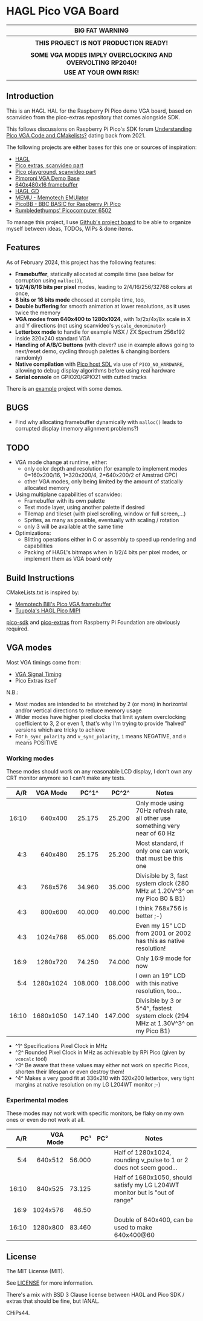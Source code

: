 # HAGL Pico VGA Board

|                      **BIG FAT WARNING**                      |
| :-----------------------------------------------------------: |
|                                                               |
|           **THIS PROJECT IS NOT PRODUCTION READY!**           |
|                                                               |
| **SOME VGA MODES IMPLY OVERCLOCKING AND OVERVOLTING RP2040!** |
|                   **USE AT YOUR OWN RISK!**                   |
|                                                               |

## Introduction

This is an HAGL HAL for the Raspberry Pi Pico demo VGA board, based on scanvideo from the pico-extras repository that comes alongside SDK.

This follows discussions on Raspberry Pi Pico's SDK forum [Understanding Pico VGA Code and CMakelists?](https://www.raspberrypi.org/forums/viewtopic.php?f=145&t=305712) dating back from 2021.

The following projects are either bases for this one or sources of inspiration:

- [HAGL](https://github.com/tuupola/hagl)
- [Pico extras, scanvideo part](https://github.com/raspberrypi/pico-extras/tree/master/src/rp2_common/pico_scanvideo_dpi)
- [Pico playground, scanvideo part](https://github.com/raspberrypi/pico-playground/tree/master/scanvideo)
- [Pimoroni VGA Demo Base](https://shop.pimoroni.com/products/pimoroni-pico-vga-demo-base)
- [640x480x16 framebuffer](https://github.com/Memotech-Bill/pico-vga-framebuffer)
- [HAGL GD](https://github.com/tuupola/hagl_gd)
- [MEMU - Memotech EMUlator](https://github.com/Memotech-Bill/MEMU)
- [PicoBB - BBC BASIC for Raspberry Pi Pico](https://github.com/Memotech-Bill/PicoBB)
- [Rumbledethumps' Picocomputer 6502](https://github.com/picocomputer/rp6502)

To manage this project, I use [Github's project board](https://github.com/users/CHiPs44/projects/1/views/2) to be able to organize myself between ideas, TODOs, WIPs & done items.

## Features

As of February 2024, this project has the following features:

- **Framebuffer**, statically allocated at compile time (see below for corruption using `malloc()`),
- **1/2/4/8/16 bits per pixel** modes, leading to 2/4/16/256/32768 colors at once,
- **8 bits or 16 bits mode** choosed at compile time, too,
- **Double buffering** for smooth animation at lower resolutions, as it uses twice the memory
- **VGA modes from 640x400 to 1280x1024**, with 1x/2x/4x/8x scale in X and Y directions (not using scanvideo's `yscale_denominator`)
- **Letterbox mode** to handle for example MSX / ZX Spectrum 256x192 inside 320x240 standard VGA
- **Handling of A/B/C buttons** (with clever? use in example allows going to next/reset demo, cycling through palettes & changing borders ramdomly)
- **Native compilation** with [Pico host SDL](`https://github.com/raspberrypi/pico-host-sdl`) via use of `PICO_NO_HARDWARE`, allowing to debug display algorithms before using real hardware
- **Serial console** on GPIO20/GPIO21 with cutted tracks

There is an [example](https://github.com/CHiPs44/hagl_pico_vgaboard_example) project with some demos.

## BUGS

- Find why allocating framebuffer dynamically with `malloc()` leads to corrupted display (memory alignment problems?)

## TODO

- VGA mode change at runtime, either:
  - only color depth and resolution (for example to implement modes 0=160x200/16, 1=320x200/4, 2=640x200/2 of Amstrad CPC)
  - other VGA modes, only being limited by the amount of statically allocated memory
- Using multiplane capabilities of scanvideo:
  - Framebuffer with its own palette
  - Text mode layer, using another palette if desired
  - Tilemap and tileset (with pixel scrolling, window or full screen,...)
  - Sprites, as many as possible, eventually with scaling / rotation
  - only 3 will be available at the same time
- Optimizations:
  - Blitting operations either in C or assembly to speed up rendering and capabilities
  - Packing of HAGL's bitmaps when in 1/2/4 bits per pixel modes, or implement them as VGA board only

## Build Instructions

CMakeLists.txt is inspired by:

- [Memotech Bill's Pico VGA framebuffer](https://github.com/Memotech-Bill/pico-vga-framebuffer)
- [Tuupola's HAGL Pico MIPI](https://github.com/tuupola/hagl_pico_mipi)

[pico-sdk](https://github.com/raspberrypi/pico-sdk) and [pico-extras](https://github.com/raspberrypi/pico-extras) from Raspberry Pi Foundation are obviously required.

## VGA modes

Most VGA timings come from:

- [VGA Signal Timing](http://tinyvga.com/vga-timing)
- Pico Extras itself

N.B.:

- Most modes are intended to be stretched by 2 (or more) in horizontal and/or vertical directions to reduce memory usage
- Wider modes have higher pixel clocks that limit system overclocking coefficient to 3, 2 or even 1, that's why I'm trying to provide "halved" versions which are tricky to achieve
- For `h_sync_polarity` and `v_sync_polarity`, `1` means NEGATIVE, and `0` means POSITIVE

### Working modes

These modes should work on any reasonable LCD display, I don't own any CRT monitor anymore so I can't make any tests.

|   A/R |  VGA Mode |   PC^1^ |   PC^2^ | Notes                                                                         |
| ----: | --------: | ------: | ------: | ----------------------------------------------------------------------------- |
| 16:10 |   640x400 |  25.175 |  25.200 | Only mode using 70Hz refresh rate, all other use something very near of 60 Hz |
|   4:3 |   640x480 |  25.175 |  25.200 | Most standard, if only one can work, that must be this one                    |
|   4:3 |   768x576 |  34.960 |  35.000 | Divisible by 3, fast system clock (280 MHz at 1.20V^3^ on my Pico B0 & B1)       |
|   4:3 |   800x600 |  40.000 |  40.000 | I think 768x756 is better ;-)                                                 |
|   4:3 |  1024x768 |  65.000 |  65.000 | Even my 15" LCD from 2001 or 2002 has this as native resolution!              |
|  16:9 |  1280x720 |  74.250 |  74.000 | Only 16:9 mode for now                                                        |
|   5:4 | 1280x1024 | 108.000 | 108.000 | I own an 19" LCD with this native resolution, too...                          |
| 16:10 | 1680x1050 | 147.140 | 147.000 | Divisible by 3 or 5^4^, fastest system clock (294 MHz at 1.30V^3^ on my Pico B1) |

- ^1^ Specifications Pixel Clock in MHz
- ^2^ Rounded Pixel Clock in MHz as achievable by RPi Pico (given by `vcocalc` tool)
- ^3^ Be aware that these values may either not work on specific Picos, shorten their lifespan or even destroy them!
- ^4^ Makes a very good fit at 336x210 with 320x200 letterbox, very tight margins at native resolution on my LG L204WT monitor ;-)

### Experimental modes

These modes may not work with specific monitors, be flaky on my own ones or even do not work at all.

|   A/R | VGA Mode |    PC¹ | PC² | Notes                                                                        |
| ----: | -------: | -----: | --: | ---------------------------------------------------------------------------- |
|   5:4 |  640x512 | 56.000 |     | Half of 1280x1024, rounding v_pulse to 1 or 2 does not seem good...          |
| 16:10 |  840x525 | 73.125 |     | Half of 1680x1050, should satisfy my LG L204WT monitor but is "out of range" |
|  16:9 | 1024x576 |  46.50 |     |                                                                              |
| 16:10 | 1280x800 | 83.460 |     | Double of 640x400, can be used to make 640x400@60                            |

## License

The MIT License (MIT).

See [LICENSE](LICENSE) for more information.

There's a mix with BSD 3 Clause license between HAGL and Pico SDK / extras that should be fine, but IANAL.

CHiPs44.

<!-- EOF -->
